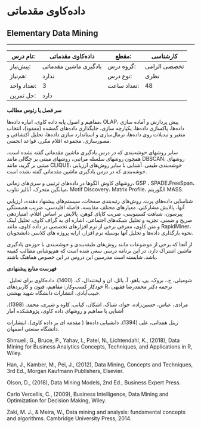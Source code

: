 # داده‌کاوی مقدماتی
## Elementary Data Mining
_______________________________________________________________________________
| نام درس:    | داده‌کاوی مقدماتی     | مقطع:       | کارشناسی     |
| ----------- | --------------------- | ----------- | ------------ |
| پیش‌نیاز:   | یادگیری ماشین مقدماتی | گروه درس:   | تخصصی الزامی |
| هم‌نیاز:    | ندارد                 | نوع درس:    | نظری         |
| تعداد واحد: | 3                     | تعداد ساعت: | 48           |
| حل تمرین:   |  دارد                 |             |              |

**سر فصل یا رئوس مطالب**

مفاهیم و اصول پایه داده کاوی، انباره داده‌ها، OLAP، پيش پردازش و آماده سازي داده‌ها، پاکسازی داده‌ها، یکپارچه سازی، جایگذاری داده‌های گمشده (مفقود)، انتخاب متغیر و تبدیلات روی داده‌ها، نرمال‌سازی و استاندارد سازی داده‌ها، تحلیل اکتشافی و مصور‌سازی، مجموعه اقلام مکرر، قواعد انجمنی.

سایر روشهای خوشه‌بندی که در درس یادگیری ماشین مقدماتی گفته نشده است، همچون روشهای سلسله مراتبی، روشهای مبتنی بر چگالی مانند DBSCAN، روشهای مبتنی بر گرید، مانند CLIQUE، خوشه‌بندی طیفی. آشنایی با سایر روش‌های ارزیابی خوشه‌بندی که در درس یادگیری ماشین مقدماتی گفته نشده است.

روشهای کاوش الگوها در داده‌های ترتیبی و سری‌های زمانی، GSP ،  SPADE،‌FreeSpan، میانگین متحرک، آنالیز تناوب، Motif Discovery،  Matrix Profile، الگوریتم MASS.

شناسایی داده‌های پرت. روش‌های رتبه‌بندی صفحات، سیستم‌های پیشنهاد دهنده، ارزیابی آنها، پالایش مشارکتی، معیارهای مختلف مقایسه، فاصله اقلیدسی، ضریب همبستگی پیرسون،‌ شباهت کسینوسی، ضریب کاپای کوهن، پالایش بر اساس اقلام، امتیازدهی صریح و ضمنی. تجزیه و تحلیل شبکه‌های اجتماعی، اشاره ای به گراف کاوی، تحلیل لینک و متن کاوی، معرفی برخی از نرم افزارهای تخصصی در داده کاوی، مانند RapidMiner، نحوه بارگذاری  داده‌ها  و تحليل آنها بوسيله نرم افزار،  ارایه پروژه های کلاسی دانشجویان.

از آنجا که برخی از موضوعات مانند روش‌های طبقه‌بندی و خوشه‌بندی با حوزه‌ی یادگیری ماشین اشتراک دارد، در این برنامه درسی سعی شده است که هم‌پوشانی مطالب کمینه باشد. شایسته است مدرسین این دروس در این خصوص هماهنگ باشند.

**فهرست منابع پیشنهادی**

` `شومیلی، ج.، بروک، پی، یاهو، آ، پاتل، ان و لیختندال، ک. (1400). داده‌کاوی برای تحلیل خودکار کسب‌وکار: مفاهیم، فنون و کاربردهای R،  ترجمه دكتر محمدرضا فقیهی حبیب‌آبادی، انتشارات دانشگاه شهید بهشتی. 

مرادی، عباس، حسین‌زاده، جواد، شباک، اشکان، کیانی، کاوه و شیری، محمد. (1398). آشنایی با مفاهیم و روشهای داده کاوی، پژوهشکده آمار

زینل همدانی، علی (1394). دانشیابی داده‌ها ( مقدمه ای بر داده کاوی)، انتشارات دانشگاه صنعتی اصفهان. 

Shmueli, G., Bruce, P., Yahav, I., Patel, N., Lichtendahl, K., (2018), Data Mining for Business  Analytics Concepts, Techniques, and Applications in R, Wiley. 

Han, J., Kamber, M., Pei, J., (2012), Data Mining, Concepts and Techniques, 3rd Ed., Morgan Kaufmann Publishers, Elsevier. 

Olson, D., (2018), Data Mining Models, 2nd Ed., Business Expert Press.

Carlo Vercellis, C., (2009), Business Intelligence, Data Mining and Optimization for Decision Making, Wiley.

Zaki, M. J., & Meira, W., Data mining and analysis: fundamental concepts and algorithms. Cambridge University Press, 2014.

